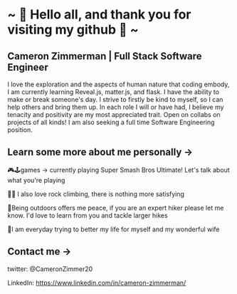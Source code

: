# ~ 🌳 Hello all, and thank you for visiting my github 🌳 ~

## Cameron Zimmerman | Full Stack Software Engineer

I love the exploration and the aspects of human nature that coding embody, I am currently learning Reveal.js, matter.js, and flask. I have the ability to make or break someone's day. I strive to firstly be kind to myself, so I can help others and bring them up. In each role I will or have had, I believe my tenacity and positivity are my most appreciated trait. Open on collabs on projects of all kinds! I am also seeking a full time Software Engineering position.

## Learn some more about me personally ->

🎮🕹games -> currently playing Super Smash Bros Ultimate! Let's talk about what you're playing

🧗‍♂️ I also love rock climbing, there is nothing more satisfying

🌄Being outdoors offers me peace, if you are an expert hiker please let me know. I'd love to learn from you and tackle larger hikes

💑I am everyday trying to better my life for myself and my wonderful wife

## Contact me ->

twitter: @CameronZimmer20

LinkedIn: https://www.linkedin.com/in/cameron-zimmerman/



<!--
**CameronZimmerman/CameronZimmerman** is a ✨ _special_ ✨ repository because its `README.md` (this file) appears on your GitHub profile.

Here are some ideas to get you started:

- 🔭 I’m currently working on ...
- 🌱 I’m currently learning ...
- 👯 I’m looking to collaborate on ...
- 🤔 I’m looking for help with ...
- 💬 Ask me about ...
- 📫 How to reach me: ...
- 😄 Pronouns: ...
- ⚡ Fun fact: ...
-->
